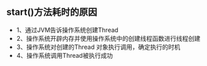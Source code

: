 
## start()方法耗时的原因

* 1、通过JVM告诉操作系统创建Thread
* 2、操作系统开辟内存并使用操作系统中的创建线程函数进行线程创建
* 3、操作系统对创建的Thread 对象执行调用，确定执行的时机
* 4、操作系统调用Thread被执行成功

